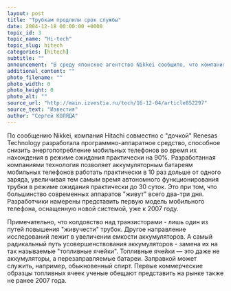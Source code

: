 ```yaml
---
layout: post
title: "Трубкам продлили срок службы"
date: 2004-12-18 00:00:00 +0000
topic_id: 3
topic_name: "Hi-tech"
topic_slug: hitech
categories: [hitech]
subtitle: ""
announcement: "В среду японское агентство Nikkei сообщило, что компания Hitachi разработала технологию, которая в 2007 году может снизить энергопотребление мобильных телефонов в режиме ожидания на 90%. Трубку можно будет не перезаряжать месяц. А если \"бережливые\" мобильники снабдить еще и изготовленными по новой технологии аккумуляторами, такие устройства и вовсе будут работать годами."
additional_content: ""
photo_filename: ""
photo_width: 0
photo_height: 0
photo_alt: ""
source_url: "http://main.izvestia.ru/tech/16-12-04/article852297"
source_text: "Известия"
author: "Сергей КОЛЯДА"
---
```

По сообщению Nikkei, компания Hitachi совместно с "дочкой" Renesas Technology разработала программно-аппаратное средство, способное снизить энергопотребление мобильных телефонов во время их нахождения в режиме ожидания практически на 90%. Разработанная компаниями технология позволяет аккумуляторным батареям мобильных телефонов работать практически в 10 раз дольше от одного заряда, увеличивая тем самым время автономного функционирования трубки в режиме ожидания практически до 30 суток. Это при том, что большинство современных аппаратов "живут" всего два-три дня. Разработчики намерены представить первую модель мобильного телефона, оснащенную новой системой, уже к 2007 году.

Примечательно, что колдовство над транзисторами - лишь один из путей повышения "живучести" трубок. Другое направление исследований лежит в увеличении емкости аккумуляторов. А самый радикальный путь усовершенствования аккумуляторов - замена их на так называемые "топливные ячейки". Топливные ячейки &mdash; это даже не аккумуляторы, а перезаправляемые батареи. Заправкой может служить, например, обыкновенный спирт. Первые коммерческие образцы топливных ячеек ученые обещают представить на рынке также не ранее 2007 года.
